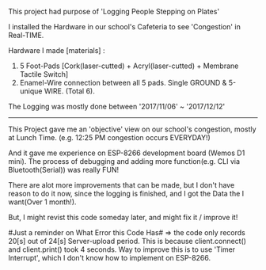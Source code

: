 This project had purpose of 'Logging People Stepping on Plates'

I installed the Hardware in our school's Cafeteria to see 'Congestion' in Real-TIME.

Hardware I made [materials] : 
1) 5 Foot-Pads [Cork(laser-cutted) + Acryl(laser-cutted) + Membrane Tactile Switch]
2) Enamel-Wire connection between all 5 pads. Single GROUND & 5-unique WIRE. (Total 6).

The Logging was mostly done between '2017/11/06' ~ '2017/12/12'

****************************************************************************************

This Project gave me an 'objective' view on our school's congestion, mostly at Lunch Time.
(e.g. 12:25 PM congestion occurs EVERYDAY!)

And it gave me experience on ESP-8266 development board (Wemos D1 mini). The process of
debugging and adding more function(e.g. CLI via Bluetooth(Serial)) was really FUN!

There are alot more improvements that can be made, but I don't have reason to do it now, since
the logging is finished, and I got the Data the I want(Over 1 month!).

But, I might revist this code someday later, and might fix it / improve it!

#Just a reminder on What Error this Code Has#
=> the code only records 20[s] out of 24[s] Server-upload period. This is because client.connect()
and client.print() took 4 seconds. Way to improve this is to use 'Timer Interrupt', which I don't know
how to implement on ESP-8266.
